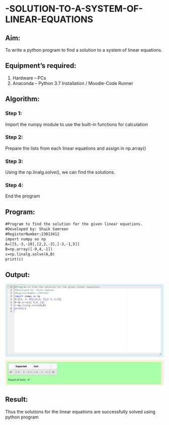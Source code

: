 # -SOLUTION-TO-A-SYSTEM-OF-LINEAR-EQUATIONS
## Aim:
To write a python program to find a solution to a system of linear equations.
## Equipment’s required:
1. 	Hardware – PCs
2. 	Anaconda – Python 3.7 Installation / Moodle-Code Runner
## Algorithm:
### Step 1: 
Import the numpy module to use the built-in functions for calculation
### Step 2: 
Prepare the lists from each linear equations and assign in np.array()
### Step 3: 
Using the np.linalg.solve(), we can find the solutions.
### Step 4: 
End the program
## Program:
```
#Program to find the solution for the given linear equations.
#Developed by: Shaik Samreen
#RegisterNumber:23013412
import numpy as np
A=[[5,-3,-10],[2,2,-3],[-3,-1,5]]
B=np.array([-9,4,-1])
c=np.linalg.solve(A,B)
print(c)

```

## Output:
![output](./solution.png)
## Result: 
Thus the solutions for the linear equations are successfully solved using python program

